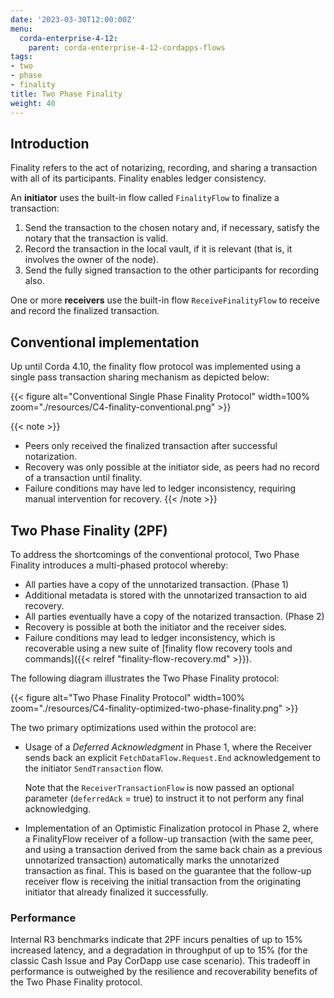 ```yaml
---
date: '2023-03-30T12:00:00Z'
menu:
  corda-enterprise-4-12:
    parent: corda-enterprise-4-12-cordapps-flows
tags:
- two
- phase
- finality
title: Two Phase Finality
weight: 40
---
```


## Introduction

Finality refers to the act of notarizing, recording, and sharing a transaction with all of its participants. Finality enables ledger consistency.

An **initiator** uses the built-in flow called `FinalityFlow` to finalize a transaction:

1. Send the transaction to the chosen notary and, if necessary, satisfy the notary that the transaction is valid.
2. Record the transaction in the local vault, if it is relevant (that is, it involves the owner of the node).
3. Send the fully signed transaction to the other participants for recording also.

One or more **receivers** use the built-in flow `ReceiveFinalityFlow` to receive and record the finalized transaction.

## Conventional implementation

Up until Corda 4.10, the finality flow protocol was implemented using a single pass transaction sharing mechanism as depicted below:

{{< figure alt="Conventional Single Phase Finality Protocol" width=100% zoom="./resources/C4-finality-conventional.png" >}}

{{< note >}}
* Peers only received the finalized transaction after successful notarization.
* Recovery was only possible at the initiator side, as peers had no record of a transaction until finality.
* Failure conditions may have led to ledger inconsistency, requiring manual intervention for recovery.
{{< /note >}}

## Two Phase Finality (2PF)

To address the shortcomings of the conventional protocol, Two Phase Finality introduces a multi-phased protocol whereby:

* All parties have a copy of the unnotarized transaction. (Phase 1)
* Additional metadata is stored with the unnotarized transaction to aid recovery.
* All parties eventually have a copy of the notarized transaction. (Phase 2)
* Recovery is possible at both the initiator and the receiver sides.
* Failure conditions may lead to ledger inconsistency, which is recoverable using a new suite of
  [finality flow recovery tools and commands]({{< relref "finality-flow-recovery.md" >}}).

The following diagram illustrates the Two Phase Finality protocol:

{{< figure alt="Two Phase Finality Protocol" width=100% zoom="./resources/C4-finality-optimized-two-phase-finality.png" >}}

The two primary optimizations used within the protocol are:

* Usage of a *Deferred Acknowledgment* in Phase 1, where the Receiver sends back an explicit `FetchDataFlow.Request.End`
  acknowledgement to the initiator `SendTransaction` flow.

  Note that the `ReceiverTransactionFlow` is now passed an optional parameter (`deferredAck` = true) to instruct it to not perform any final acknowledging.

* Implementation of an Optimistic Finalization protocol in Phase 2, where a FinalityFlow receiver of a follow-up
  transaction (with the same peer, and using a transaction derived from the same back chain as a previous unnotarized
  transaction) automatically marks the unnotarized transaction as final. This is based on the guarantee that the follow-up
  receiver flow is receiving the initial transaction from the originating initiator that already finalized it successfully.

### Performance

Internal R3 benchmarks indicate that 2PF incurs penalties of up to 15% increased latency, and a
degradation in throughput of up to 15% (for the classic Cash Issue and Pay CorDapp use case scenario).
This tradeoff in performance is outweighed by the resilience and recoverability benefits of the Two Phase Finality protocol.
